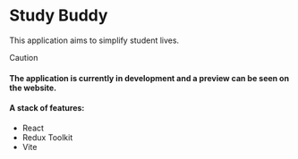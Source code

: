# Study Buddy

This application aims to simplify student lives.
> [!CAUTION]
> #### The application is currently in development and a preview can be seen on the website.

#### A stack of features: 
* React
* Redux Toolkit
* Vite

